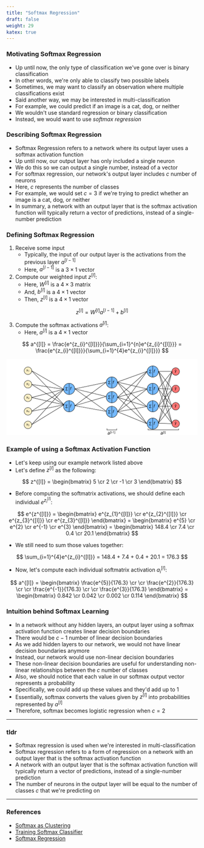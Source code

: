 ```yaml
---
title: "Softmax Regression"
draft: false
weight: 29
katex: true
---
```


### Motivating Softmax Regression
- Up until now, the only type of classification we've gone over is binary classification
- In other words, we're only able to classify two possible labels
- Sometimes, we may want to classify an observation where multiple classifications exist
- Said another way, we may be interested in multi-classification
- For example, we could predict if an image is a cat, dog, or neither
- We wouldn't use standard regression or binary classification
- Instead, we would want to use *softmax regression*

### Describing Softmax Regression
- Softmax Regression refers to a network where its output layer uses a softmax activation function
- Up until now, our output layer has only included a single neuron
- We do this so we can output a single number, instead of a vector
- For softmax regression, our network's output layer includes $c$ number of neurons
- Here, $c$ represents the number of classes
- For example, we would set $c=3$ if we're trying to predict whether an image is a cat, dog, or neither
- In summary, a network with an output layer that is the softmax activation function will typically return a vector of predictions, instead of a single-number prediction

### Defining Softmax Regression
1. Receive some input
	- Typically, the input of our output layer is the activations from the previous layer $a^{[l-1]}$
	- Here, $a^{[l-1]}$ is a $3 \times 1$ vector
2. Compute our weighted input $z^{[l]}$:
	- Here, $W^{[l]}$ is a $4 \times 3$ matrix
	- And, $b^{[l]}$ is a $4 \times 1$ vector
	- Then, $z^{[l]}$ is a $4 \times 1$ vector

$$
z^{[l]} = W^{[l]} a^{[l-1]} + b^{[l]}
$$

3. Compute the softmax activations $a^{[l]}$:
	- Here, $a^{[l]}$ is a $4 \times 1$ vector

$$
a^{[l]} = \frac{e^{z_{i}^{[l]}}}{\sum_{i=1}^{n}e^{z_{i}^{[l]}}} = \frac{e^{z_{i}^{[l]}}}{\sum_{i=1}^{4}e^{z_{i}^{[l]}}}
$$

![softmaxnetwork](../../../img/softmax_network.svg)

### Example of using a Softmax Activation Function
- Let's keep using our example network listed above
- Let's define $z^{[l]}$ as the following:

$$
z^{[l]} = \begin{bmatrix} 5 \cr 2 \cr -1 \cr 3 \end{bmatrix}
$$

- Before computing the softmatrix activations, we should define each individual $e^{z_{i}^{[l]}}$:

$$
e^{z^{[l]}} = \begin{bmatrix} e^{z_{1}^{[l]}} \cr e^{z_{2}^{[l]}} \cr e^{z_{3}^{[l]}} \cr e^{z_{3}^{[l]}} \end{bmatrix} = \begin{bmatrix} e^{5} \cr e^{2} \cr e^{-1} \cr e^{3} \end{bmatrix} = \begin{bmatrix} 148.4 \cr 7.4 \cr 0.4 \cr 20.1 \end{bmatrix}
$$

- We still need to sum those values together:

$$
\sum_{i=1}^{4}e^{z_{i}^{[l]}} = 148.4 + 7.4 + 0.4 + 20.1 = 176.3
$$

- Now, let's compute each individual softmatrix activation $a_{i}^{[l]}$:

$$
a^{[l]} = \begin{bmatrix} \frac{e^{5}}{176.3} \cr \cr \frac{e^{2}}{176.3} \cr \cr \frac{e^{-1}}{176.3} \cr \cr \frac{e^{3}}{176.3} \end{bmatrix} = \begin{bmatrix} 0.842 \cr 0.042 \cr 0.002 \cr 0.114 \end{bmatrix}
$$


### Intuition behind Softmax Learning
- In a network without any hidden layers, an output layer using a softmax activation function creates linear decision boundaries
- There would be $c-1$ number of linear decision boundaries
- As we add hidden layers to our network, we would not have linear decision boundaries anymore
- Instead, our network would use non-linear decision boundaries
- These non-linear decision boundaries are useful for understanding non-linear relationships between the $c$ number of classes
- Also, we should notice that each value in our softmax output vector represents a probability
- Specifically, we could add up these values and they'd add up to $1$
- Essentially, softmax converts the values given by $z^{[l]}$ into probabilities represented by $a^{[l]}$
- Therefore, softmax becomes logistic regression when $c=2$

---

### tldr
- Softmax regression is used when we're interested in multi-classification
- Softmax regression refers to a form of regression on a network with an output layer that is the softmax activation function
- A network with an output layer that is the softmax activation function will typically return a vector of predictions, instead of a single-number prediction
- The number of neurons in the output layer will be equal to the number of classes $c$ that we're predicting on

---

### References
- [Softmax as Clustering](https://arxiv.org/abs/2001.01987)
- [Training Softmax Classifier](https://www.youtube.com/watch?v=ueO_Ph0Pyqk&list=PLkDaE6sCZn6Hn0vK8co82zjQtt3T2Nkqc&index=32)
- [Softmax Regression](https://www.youtube.com/watch?v=LLux1SW--oM&list=PLkDaE6sCZn6Hn0vK8co82zjQtt3T2Nkqc&index=31)
